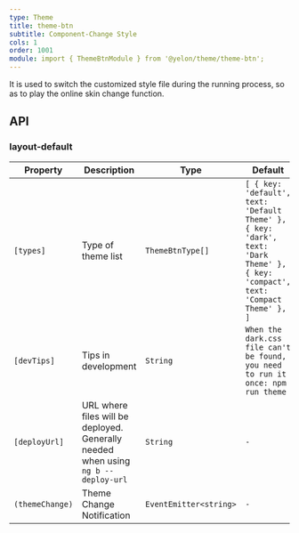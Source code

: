 ```yaml
---
type: Theme
title: theme-btn
subtitle: Component-Change Style
cols: 1
order: 1001
module: import { ThemeBtnModule } from '@yelon/theme/theme-btn';
---
```


It is used to switch the customized style file during the running process, so as to play the online skin change function.

## API

### layout-default

| Property | Description | Type | Default |
|----------|-------------|------|---------|
| `[types]` | Type of theme list | `ThemeBtnType[]` | `[ { key: 'default', text: 'Default Theme' }, { key: 'dark', text: 'Dark Theme' }, { key: 'compact', text: 'Compact Theme' }, ]` |
| `[devTips]` | Tips in development | `String` | `When the dark.css file can't be found, you need to run it once: npm run theme` |
| `[deployUrl]` | URL where files will be deployed. Generally needed when using `ng b --deploy-url` | `String` | `-` |
| `(themeChange)` | Theme Change Notification | `EventEmitter<string>` | `-` |
